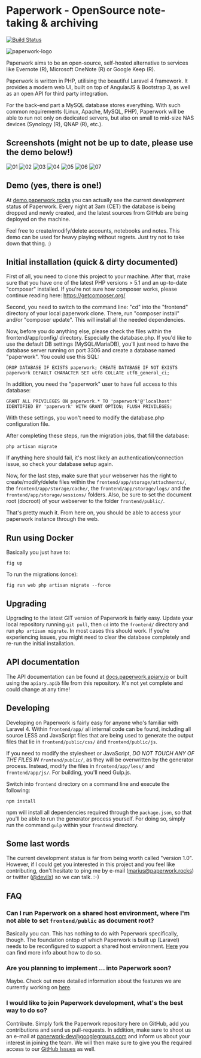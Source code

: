Paperwork - OpenSource note-taking & archiving
==============================================
[![Build Status](https://travis-ci.org/twostairs/paperwork.svg?branch=master)](https://travis-ci.org/twostairs/paperwork)

![paperwork-logo](https://raw.githubusercontent.com/twostairs/paperwork/master/paperwork-logo.png)

Paperwork aims to be an open-source, self-hosted alternative to services like Evernote (R), Microsoft OneNote (R) or Google Keep (R).

Paperwork is written in PHP, utilising the beautiful Laravel 4 framework. It provides a modern web UI, built on top of AngularJS & Bootstrap 3, as well as an open API for third party integration.

For the back-end part a MySQL database stores everything. With such common requirements (Linux, Apache, MySQL, PHP), Paperwork will be able to run not only on dedicated servers, but also on small to mid-size NAS devices (Synology (R), QNAP (R), etc.).

## Screenshots (might not be up to date, please use the demo below!)

![01](https://raw.githubusercontent.com/twostairs/paperwork/gh-pages/images/screenshots/01.png)
![02](https://raw.githubusercontent.com/twostairs/paperwork/gh-pages/images/screenshots/02.png)
![03](https://raw.githubusercontent.com/twostairs/paperwork/gh-pages/images/screenshots/03.png)
![04](https://raw.githubusercontent.com/twostairs/paperwork/gh-pages/images/screenshots/04.png)
![05](https://raw.githubusercontent.com/twostairs/paperwork/gh-pages/images/screenshots/05.png)
![06](https://raw.githubusercontent.com/twostairs/paperwork/gh-pages/images/screenshots/06.png)
![07](https://raw.githubusercontent.com/twostairs/paperwork/gh-pages/images/screenshots/07.png)

## Demo (yes, there is one!)

At [demo.paperwork.rocks](http://demo.paperwork.rocks) you can actually see the current development status of Paperwork. Every night at 3am (CET) the database is being dropped and newly created, and the latest sources from GitHub are being deployed on the machine.

Feel free to create/modify/delete accounts, notebooks and notes. This demo can be used for heavy playing without regrets. Just try not to take down that thing. :)

## Initial installation (quick & dirty documented)

First of all, you need to clone this project to your machine. After that, make sure that you have one of the latest PHP versions > 5.1 and an up-to-date "composer" installed. If you're not sure how composer works, please continue reading here: https://getcomposer.org/

Second, you need to switch to the command line: "cd" into the "frontend" directory of your local paperwork clone. There, run "composer install" and/or "composer update". This will install all the needed dependencies.

Now, before you do anything else, please check the files within the frontend/app/config/ directory. Especially the database.php. If you'd like to use the default DB settings (MySQL/MariaDB), you'll just need to have the database server running on port 3306 and create a database named "paperwork". You could use this SQL:

```
DROP DATABASE IF EXISTS paperwork; CREATE DATABASE IF NOT EXISTS paperwork DEFAULT CHARACTER SET utf8 COLLATE utf8_general_ci;
```

In addition, you need the "paperwork" user to have full access to this database:

```
GRANT ALL PRIVILEGES ON paperwork.* TO 'paperwork'@'localhost' IDENTIFIED BY 'paperwork' WITH GRANT OPTION; FLUSH PRIVILEGES;
```

With these settings, you won't need to modify the database.php configuration file.

After completing these steps, run the migration jobs, that fill the database:

```
php artisan migrate
```

If anything here should fail, it's most likely an authentication/connection issue, so check your database setup again.

Now, for the last step, make sure that your webserver has the right to create/modify/delete files within the `frontend/app/storage/attachments/`, the `frontend/app/storage/cache/`, the `frontend/app/storage/logs/` and the `frontend/app/storage/sessions/` folders. Also, be sure to set the document root (docroot) of your webserver to the folder `frontend/public/`.

That's pretty much it. From here on, you should be able to access your paperwork instance through the web.

## Run using Docker

Basically you just have to:

    fig up

To run the migrations (once):

    fig run web php artisan migrate --force

## Upgrading

Upgrading to the latest GIT version of Paperwork is fairly easy. Update your local repository running `git pull`, then `cd` into the `frontend/` directory and run `php artisan migrate`. In most cases this should work. If you're experiencing issues, you might need to clear the database completely and re-run the initial installation.

## API documentation

The API documentation can be found at [docs.paperwork.apiary.io](http://docs.paperwork.apiary.io/) or built using the ``apiary.apib`` file from this repository. It's not yet complete and could change at any time!

## Developing

Developing on Paperwork is fairly easy for anyone who's familiar with Laravel 4. Within `frontend/app/` all internal code can be found, including all source LESS and JavaScript files that are being used to generate the output files that lie in `frontend/public/css/` and `frontend/public/js`.

If you need to modify the stylesheet or JavaScript, *DO NOT TOUCH ANY OF THE FILES IN `frontend/public/`*, as they will be overwritten by the generator process. Instead, modify the files in `frontend/app/less/` and `frontend/app/js/`. For building, you'll need Gulp.js.

Switch into `frontend` directory on a command line and execute the following:

```
npm install
```

npm will install all dependencies required through the `package.json`, so that you'll be able to run the generator process yourself. For doing so, simply run the command `gulp` within your `frontend` directory.

## Some last words

The current development status is far from being worth called "version 1.0". However, if I could get you interested in this project and you feel like contributing, don't hesitate to ping me by e-mail ([marius@paperwork.rocks](mailto:marius@paperwork.rocks)) or twitter ([@devilx](https://twitter.com/devilx)) so we can talk. :-)

## FAQ

### Can I run Paperwork on a shared host environment, where I'm not able to set `frontend/public` as document root?

Basically you can. This has nothing to do with Paperwork specifically, though. The foundation ontop of which Paperwork is built up (Laravel) needs to be reconfigured to support a shared host environment. [Here](https://www.google.com/search?q=laravel+4+shared+host) you can find more info about how to do so.

### Are you planning to implement ... into Paperwork soon?

Maybe. Check out more detailed information about the features we are currently working on [here](https://github.com/twostairs/paperwork/issues).

### I would like to join Paperwork development, what's the best way to do so?

Contribute. Simply fork the Paperwork repository here on GitHub, add you contributions and send us pull-requests. In addition, make sure to shoot us an e-mail at [paperwork-dev@googlegroups.com](mailto:paperwork-dev@googlegroups.com) and inform us about your interest in joining the team. We will then make sure to give you the required access to our [GitHub Issues](https://github.com/twostairs/paperwork/issues) as well.


